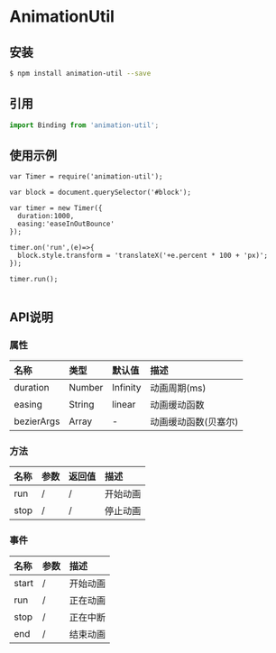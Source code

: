 
# AnimationUtil

## 安装

```bash
$ npm install animation-util --save
```

## 引用

```jsx
import Binding from 'animation-util';
```


## 使用示例

```
var Timer = require('animation-util');

var block = document.querySelector('#block');

var timer = new Timer({
  duration:1000,
  easing:'easeInOutBounce'
});

timer.on('run',(e)=>{
  block.style.transform = 'translateX('+e.percent * 100 + 'px)';
});

timer.run();


```


## API说明

### 属性

|名称|类型|默认值|描述|
|:---------------|:--------|:----|:----------|
|duration|Number|Infinity|动画周期(ms)|
|easing|String|linear|动画缓动函数 |
|bezierArgs|Array|-|动画缓动函数(贝塞尔) |



### 方法

|名称|参数|返回值|描述|
|:---------------|:--------|:----|:----------|
|run|/|/|开始动画|
|stop|/|/|停止动画|


### 事件

|名称|参数|描述|
|:---------------|:--------|:----------|
|start|/|开始动画|
|run|/|正在动画|
|stop|/|正在中断|
|end|/|结束动画|

